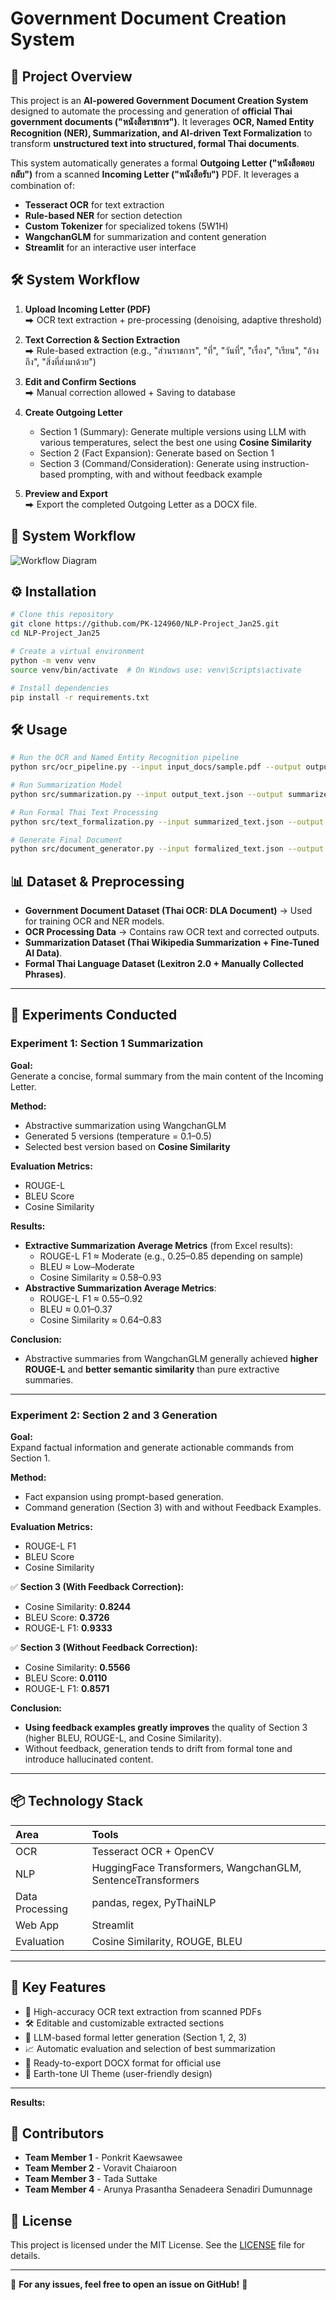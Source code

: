 # Government Document Creation System

## 📌 Project Overview
This project is an **AI-powered Government Document Creation System** designed to automate the processing and generation of **official Thai government documents ("หนังสือราชการ")**. It leverages **OCR, Named Entity Recognition (NER), Summarization, and AI-driven Text Formalization** to transform **unstructured text into structured, formal Thai documents**.

This system automatically generates a formal **Outgoing Letter ("หนังสือตอบกลับ")** from a scanned **Incoming Letter ("หนังสือรับ")** PDF.  It leverages a combination of:
- **Tesseract OCR** for text extraction
- **Rule-based NER** for section detection
- **Custom Tokenizer** for specialized tokens (5W1H)
- **WangchanGLM** for summarization and content generation
- **Streamlit** for an interactive user interface

## 🛠️ System Workflow
1. **Upload Incoming Letter (PDF)**  
   ⮕ OCR text extraction + pre-processing (denoising, adaptive threshold)

2. **Text Correction & Section Extraction**  
   ⮕ Rule-based extraction (e.g., "ส่วนราชการ", "ที่", "วันที่", "เรื่อง", "เรียน", "อ้างถึง", "สิ่งที่ส่งมาด้วย")

3. **Edit and Confirm Sections**  
   ⮕ Manual correction allowed + Saving to database

4. **Create Outgoing Letter**  
   - Section 1 (Summary): Generate multiple versions using LLM with various temperatures, select the best one using **Cosine Similarity**
   - Section 2 (Fact Expansion): Generate based on Section 1
   - Section 3 (Command/Consideration): Generate using instruction-based prompting, with and without feedback example

5. **Preview and Export**  
   ⮕ Export the completed Outgoing Letter as a DOCX file.
## 📜 System Workflow
![Workflow Diagram](images/Project_concept.png)

## ⚙️ Installation
```bash
# Clone this repository
git clone https://github.com/PK-124960/NLP-Project_Jan25.git
cd NLP-Project_Jan25

# Create a virtual environment
python -m venv venv
source venv/bin/activate  # On Windows use: venv\Scripts\activate

# Install dependencies
pip install -r requirements.txt
```

## 🛠️ Usage
```bash
# Run the OCR and Named Entity Recognition pipeline
python src/ocr_pipeline.py --input input_docs/sample.pdf --output output_text.json

# Run Summarization Model
python src/summarization.py --input output_text.json --output summarized_text.json

# Run Formal Thai Text Processing
python src/text_formalization.py --input summarized_text.json --output formalized_text.json

# Generate Final Document
python src/document_generator.py --input formalized_text.json --output final_document.docx
```

## 📊 Dataset & Preprocessing
- **Government Document Dataset (Thai OCR: DLA Document)** → Used for training OCR and NER models.
- **OCR Processing Data** → Contains raw OCR text and corrected outputs.
- **Summarization Dataset (Thai Wikipedia Summarization + Fine-Tuned AI Data)**.
- **Formal Thai Language Dataset (Lexitron 2.0 + Manually Collected Phrases)**.

---

## 🧪 Experiments Conducted

### Experiment 1: Section 1 Summarization

**Goal:**  
Generate a concise, formal summary from the main content of the Incoming Letter.

**Method:**
- Abstractive summarization using WangchanGLM
- Generated 5 versions (temperature = 0.1–0.5)
- Selected best version based on **Cosine Similarity**

**Evaluation Metrics:**  
- ROUGE-L
- BLEU Score
- Cosine Similarity

**Results:**
- **Extractive Summarization Average Metrics** (from Excel results):
  - ROUGE-L F1 ≈ Moderate (e.g., 0.25–0.85 depending on sample)
  - BLEU ≈ Low–Moderate
  - Cosine Similarity ≈ 0.58–0.93
- **Abstractive Summarization Average Metrics**:
  - ROUGE-L F1 ≈ 0.55–0.92
  - BLEU ≈ 0.01–0.37
  - Cosine Similarity ≈ 0.64–0.83

**Conclusion:**
- Abstractive summaries from WangchanGLM generally achieved **higher ROUGE-L** and **better semantic similarity** than pure extractive summaries.

---

### Experiment 2: Section 2 and 3 Generation

**Goal:**  
Expand factual information and generate actionable commands from Section 1.

**Method:**
- Fact expansion using prompt-based generation.
- Command generation (Section 3) with and without Feedback Examples.

**Evaluation Metrics:**  
- ROUGE-L F1
- BLEU Score
- Cosine Similarity

✅ **Section 3 (With Feedback Correction):**
- Cosine Similarity: **0.8244**
- BLEU Score: **0.3726**
- ROUGE-L F1: **0.9333**

✅ **Section 3 (Without Feedback Correction):**
- Cosine Similarity: **0.5566**
- BLEU Score: **0.0110**
- ROUGE-L F1: **0.8571**

**Conclusion:**
- **Using feedback examples greatly improves** the quality of Section 3 (higher BLEU, ROUGE-L, and Cosine Similarity).
- Without feedback, generation tends to drift from formal tone and introduce hallucinated content.

---

## 📦 Technology Stack

| Area | Tools |
|:----|:------|
| OCR | Tesseract OCR + OpenCV |
| NLP | HuggingFace Transformers, WangchanGLM, SentenceTransformers |
| Data Processing | pandas, regex, PyThaiNLP |
| Web App | Streamlit |
| Evaluation | Cosine Similarity, ROUGE, BLEU |

---

## 🚀 Key Features

- 🎯 High-accuracy OCR text extraction from scanned PDFs
- 🛠️ Editable and customizable extracted sections
- 🧠 LLM-based formal letter generation (Section 1, 2, 3)
- 📈 Automatic evaluation and selection of best summarization
- 📄 Ready-to-export DOCX format for official use
- 🌿 Earth-tone UI Theme (user-friendly design)

---

**Results:**
## 👥 Contributors
- **Team Member 1** - Ponkrit Kaewsawee
- **Team Member 2** - Voravit Chaiaroon 
- **Team Member 3** - Tada Suttake 
- **Team Member 4** - Arunya Prasantha Senadeera Senadiri Dumunnage

## 📄 License
This project is licensed under the MIT License. See the [LICENSE](LICENSE) file for details.

---
📢 **For any issues, feel free to open an issue on GitHub!** 🚀

